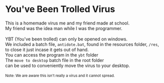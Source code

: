 # You've Been Trolled Virus
This is a homemade virus me and my friend made at school.<br />
My friend was the idea man while I was the programmer.<br />
<br />
YBT (You've been trolled) can only be opened on windows.<br />
We included a batch file, `antidote.bat`, found in the resources folder, `/res`, to close it just incase it gets out of hand.<br />
You can access the program in the `ybt` folder<br />
The `move to desktop` batch file in the root folder<br />
can be used to conveniently move the virus to your desktop.<br/>
<br />
<sub>Note: We are aware this isn't really a virus and it cannot spread.</sub>
